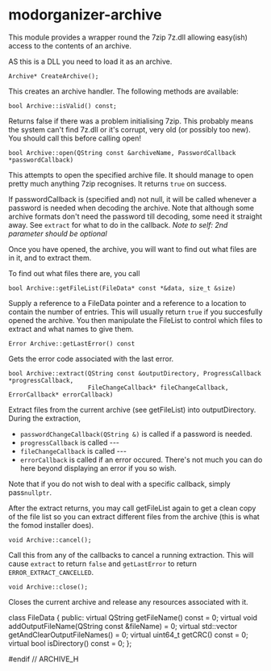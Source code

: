 # modorganizer-archive

This module provides a wrapper round the 7zip 7z.dll allowing easy(ish) access to the contents of an archive.

AS this is a DLL you need to load it as an archive. 

    Archive* CreateArchive();

This creates an archive handler. The following methods are available:

    bool Archive::isValid() const;
    
Returns false if there was a problem initialising 7zip. This probably means the system can't find 7z.dll or it's corrupt, very old (or possibly too new). You should call this before calling open!

    bool Archive::open(QString const &archiveName, PasswordCallback *passwordCallback)
    
This attempts to open the specified archive file. It should manage to open pretty much anything 7zip recognises. It returns `true` on success.

If passwordCallback is (specified and) not null, it will be called whenever a password is needed when decoding the archive. Note that although some archive formats don't need the password till decoding, some need it straight away. See `extract` for what to do in the callback.  _Note to self: 2nd parameter should be optional_

Once you have opened, the archive, you will want to find out what files are in it, and to extract them.

To find out what files there are, you call

    bool Archive::getFileList(FileData* const *&data, size_t &size)

Supply a reference to a FileData pointer and a reference to a location to contain the number of entries. This will usually return `true` if you succesfully opened the archive. You then manipulate the FileList to control which files to extract and what names to give them.

    Error Archive::getLastError() const

Gets the error code associated with the last error.

    bool Archive::extract(QString const &outputDirectory, ProgressCallback *progressCallback,
                          FileChangeCallback* fileChangeCallback, ErrorCallback* errorCallback)

Extract files from the current archive (see getFileList) into outputDirectory. During the extraction,

* `passwordChangeCallback(QString &)` is called if a password is needed.
* `progressCallback` is called ---
* `fileChangeCallback` is called --- 
* `errorCallback` is called if an error occured. There's not much you can do here beyond displaying an error if you so wish.

Note that if you do not wish to deal with a specific callback, simply pass`nullptr`.

After the extract returns, you may call getFileList again to get a clean copy of the file list so you can extract different files from the archive (this is what the fomod installer does).

    void Archive::cancel();
  
Call this from any of the callbacks to cancel a running extraction. This will cause `extract` to return `false` and `getLastError` to return `ERROR_EXTRACT_CANCELLED`.

    void Archive::close();

Closes the current archive and release any resources associated with it.


class FileData {
public:
  virtual QString getFileName() const = 0;
  virtual void addOutputFileName(QString const &fileName) = 0;
  virtual std::vector<QString> getAndClearOutputFileNames() = 0;
  virtual uint64_t getCRC() const = 0;
  virtual bool isDirectory() const = 0;
};


#endif // ARCHIVE_H

